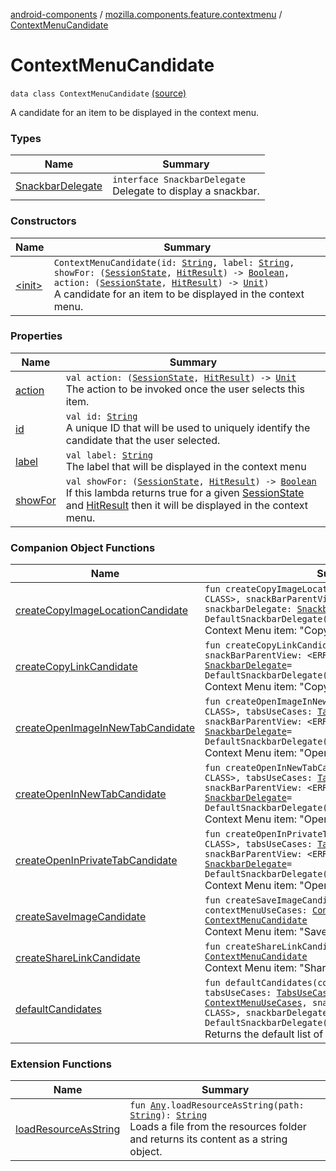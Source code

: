 [android-components](../../index.md) / [mozilla.components.feature.contextmenu](../index.md) / [ContextMenuCandidate](./index.md)

# ContextMenuCandidate

`data class ContextMenuCandidate` [(source)](https://github.com/mozilla-mobile/android-components/blob/master/components/feature/contextmenu/src/main/java/mozilla/components/feature/contextmenu/ContextMenuCandidate.kt#L27)

A candidate for an item to be displayed in the context menu.

### Types

| Name | Summary |
|---|---|
| [SnackbarDelegate](-snackbar-delegate/index.md) | `interface SnackbarDelegate`<br>Delegate to display a snackbar. |

### Constructors

| Name | Summary |
|---|---|
| [&lt;init&gt;](-init-.md) | `ContextMenuCandidate(id: `[`String`](https://kotlinlang.org/api/latest/jvm/stdlib/kotlin/-string/index.html)`, label: `[`String`](https://kotlinlang.org/api/latest/jvm/stdlib/kotlin/-string/index.html)`, showFor: (`[`SessionState`](../../mozilla.components.browser.state.state/-session-state/index.md)`, `[`HitResult`](../../mozilla.components.concept.engine/-hit-result/index.md)`) -> `[`Boolean`](https://kotlinlang.org/api/latest/jvm/stdlib/kotlin/-boolean/index.html)`, action: (`[`SessionState`](../../mozilla.components.browser.state.state/-session-state/index.md)`, `[`HitResult`](../../mozilla.components.concept.engine/-hit-result/index.md)`) -> `[`Unit`](https://kotlinlang.org/api/latest/jvm/stdlib/kotlin/-unit/index.html)`)`<br>A candidate for an item to be displayed in the context menu. |

### Properties

| Name | Summary |
|---|---|
| [action](action.md) | `val action: (`[`SessionState`](../../mozilla.components.browser.state.state/-session-state/index.md)`, `[`HitResult`](../../mozilla.components.concept.engine/-hit-result/index.md)`) -> `[`Unit`](https://kotlinlang.org/api/latest/jvm/stdlib/kotlin/-unit/index.html)<br>The action to be invoked once the user selects this item. |
| [id](id.md) | `val id: `[`String`](https://kotlinlang.org/api/latest/jvm/stdlib/kotlin/-string/index.html)<br>A unique ID that will be used to uniquely identify the candidate that the user selected. |
| [label](label.md) | `val label: `[`String`](https://kotlinlang.org/api/latest/jvm/stdlib/kotlin/-string/index.html)<br>The label that will be displayed in the context menu |
| [showFor](show-for.md) | `val showFor: (`[`SessionState`](../../mozilla.components.browser.state.state/-session-state/index.md)`, `[`HitResult`](../../mozilla.components.concept.engine/-hit-result/index.md)`) -> `[`Boolean`](https://kotlinlang.org/api/latest/jvm/stdlib/kotlin/-boolean/index.html)<br>If this lambda returns true for a given [SessionState](../../mozilla.components.browser.state.state/-session-state/index.md) and [HitResult](../../mozilla.components.concept.engine/-hit-result/index.md) then it will be displayed in the context menu. |

### Companion Object Functions

| Name | Summary |
|---|---|
| [createCopyImageLocationCandidate](create-copy-image-location-candidate.md) | `fun createCopyImageLocationCandidate(context: <ERROR CLASS>, snackBarParentView: <ERROR CLASS>, snackbarDelegate: `[`SnackbarDelegate`](-snackbar-delegate/index.md)` = DefaultSnackbarDelegate()): `[`ContextMenuCandidate`](./index.md)<br>Context Menu item: "Copy Image Location". |
| [createCopyLinkCandidate](create-copy-link-candidate.md) | `fun createCopyLinkCandidate(context: <ERROR CLASS>, snackBarParentView: <ERROR CLASS>, snackbarDelegate: `[`SnackbarDelegate`](-snackbar-delegate/index.md)` = DefaultSnackbarDelegate()): `[`ContextMenuCandidate`](./index.md)<br>Context Menu item: "Copy Link". |
| [createOpenImageInNewTabCandidate](create-open-image-in-new-tab-candidate.md) | `fun createOpenImageInNewTabCandidate(context: <ERROR CLASS>, tabsUseCases: `[`TabsUseCases`](../../mozilla.components.feature.tabs/-tabs-use-cases/index.md)`, snackBarParentView: <ERROR CLASS>, snackbarDelegate: `[`SnackbarDelegate`](-snackbar-delegate/index.md)` = DefaultSnackbarDelegate()): `[`ContextMenuCandidate`](./index.md)<br>Context Menu item: "Open Image in New Tab". |
| [createOpenInNewTabCandidate](create-open-in-new-tab-candidate.md) | `fun createOpenInNewTabCandidate(context: <ERROR CLASS>, tabsUseCases: `[`TabsUseCases`](../../mozilla.components.feature.tabs/-tabs-use-cases/index.md)`, snackBarParentView: <ERROR CLASS>, snackbarDelegate: `[`SnackbarDelegate`](-snackbar-delegate/index.md)` = DefaultSnackbarDelegate()): `[`ContextMenuCandidate`](./index.md)<br>Context Menu item: "Open Link in New Tab". |
| [createOpenInPrivateTabCandidate](create-open-in-private-tab-candidate.md) | `fun createOpenInPrivateTabCandidate(context: <ERROR CLASS>, tabsUseCases: `[`TabsUseCases`](../../mozilla.components.feature.tabs/-tabs-use-cases/index.md)`, snackBarParentView: <ERROR CLASS>, snackbarDelegate: `[`SnackbarDelegate`](-snackbar-delegate/index.md)` = DefaultSnackbarDelegate()): `[`ContextMenuCandidate`](./index.md)<br>Context Menu item: "Open Link in Private Tab". |
| [createSaveImageCandidate](create-save-image-candidate.md) | `fun createSaveImageCandidate(context: <ERROR CLASS>, contextMenuUseCases: `[`ContextMenuUseCases`](../-context-menu-use-cases/index.md)`): `[`ContextMenuCandidate`](./index.md)<br>Context Menu item: "Save image". |
| [createShareLinkCandidate](create-share-link-candidate.md) | `fun createShareLinkCandidate(context: <ERROR CLASS>): `[`ContextMenuCandidate`](./index.md)<br>Context Menu item: "Share Link". |
| [defaultCandidates](default-candidates.md) | `fun defaultCandidates(context: <ERROR CLASS>, tabsUseCases: `[`TabsUseCases`](../../mozilla.components.feature.tabs/-tabs-use-cases/index.md)`, contextMenuUseCases: `[`ContextMenuUseCases`](../-context-menu-use-cases/index.md)`, snackBarParentView: <ERROR CLASS>, snackbarDelegate: `[`SnackbarDelegate`](-snackbar-delegate/index.md)` = DefaultSnackbarDelegate()): `[`List`](https://kotlinlang.org/api/latest/jvm/stdlib/kotlin.collections/-list/index.html)`<`[`ContextMenuCandidate`](./index.md)`>`<br>Returns the default list of context menu candidates. |

### Extension Functions

| Name | Summary |
|---|---|
| [loadResourceAsString](../../mozilla.components.support.test.file/kotlin.-any/load-resource-as-string.md) | `fun `[`Any`](https://kotlinlang.org/api/latest/jvm/stdlib/kotlin/-any/index.html)`.loadResourceAsString(path: `[`String`](https://kotlinlang.org/api/latest/jvm/stdlib/kotlin/-string/index.html)`): `[`String`](https://kotlinlang.org/api/latest/jvm/stdlib/kotlin/-string/index.html)<br>Loads a file from the resources folder and returns its content as a string object. |
